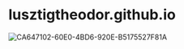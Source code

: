 # lusztigtheodor.github.io
![CA647102-60E0-4BD6-920E-B5175527F81A](https://user-images.githubusercontent.com/121329654/209422908-527c3f2e-b978-4c3f-8864-bab966da594e.png)
